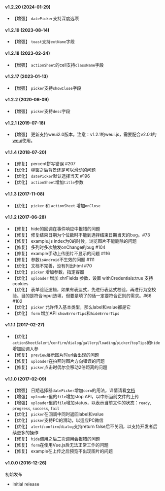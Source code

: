 #### v1.2.20 (2024-01-29)
- 【增强】 `datePicker`支持深度选项


#### v1.2.19 (2023-08-14)
- 【增强】 `toast`支持`extName`字段

#### v1.2.18 (2023-02-24)
- 【增强】 `actionSheet`的cell支持`className`字段


#### v1.2.17 (2023-01-13)
- 【增强】 `picker`支持`showClose`字段


#### v1.2.2 (2020-06-09)
- 【增强】 `picker`支持`desc`字段

#### v1.2.1 (2019-07-18)
- 【增强】 更新支持weui2.0版本，注意：v1.2.1的weui.js，需要配合v2.0.1的[weui](https://github.com/Tencent/weui)使用。

#### v1.1.4 (2018-07-20)

- 【修复】 percent拼写错误 #207
- 【优化】 弹窗之后背景还是可以滑动的问题
- 【优化】 `datePicker`默认选择当天 #196
- 【优化】 `actionSheet`增加`title`参数



#### v1.1.3 (2017-11-08)

- 【优化】 `picker` 和 `actionSheet` 增加`onClose`



#### v1.1.2 (2017-06-28)

- 【修复】 hide的回调在事件响应中报错的问题
- 【修复】 修复结束日期为个位数时不能到选择结束日期当天的bug。#73
- 【修复】 example.js index为0的时候，浏览图片不能删除的问题
- 【修复】 多列时多次触发onChange的bug #104
- 【修复】 example手动上传图片不显示的问题 #116
- 【修复】 参数`isAndroid`不生效的问题 #111
- 【优化】 文档不完善，没有列出html #70
- 【优化】 `picker` 增加参数，指定容器
- 【优化】 `uploader` 增加 xhrFields 参数，设置 withCredentials:true 支持 cookies
- 【优化】 表单验证逻辑，如果有表达式，先进行表达式校验，再进行为空校验。目的是符合input选填，但要是填了的话一定要符合正则的需求。#66 #102
- 【优化】 `picker` 允许传入基本类型，那么label和value都是它
- 【优化】 `form` 增加API `showErrorTips`和`hideErrorTips`



#### v1.1.1 (2017-02-27)

- 【优化】 `actionSheet`/`alert`/`confirm`/`dialog`/`gallery`/`loading`/`picker`/`topTips`的`hide`增加回调入参
- 【修复】 `preview`展示图片时url会出现的问题
- 【修复】 `uploader`在拍照时图片方向错误的问题
- 【修复】 `picker`点击时偶尔会移动2倍距离的问题


#### v1.1.0 (2017-02-09)

- 【增强】 日期选择器`datePicker`增加`corn`的用法，详情请看[文档](https://github.com/weui/weui.js/blob/master/docs/component/picker.md#datepickeroptions)
- 【增强】 `uploader`里的`file`增加stop API，以中断当前文件的上传
- 【增强】 `uploader`里的`file`增加status，以表示当前文件的状态：`ready`, `progress`, `success`, `fail`
- 【优化】 `picker`在回调中同时返回label和value
- 【优化】 `picker`支持PC的滑动，以适应PC微信
- 【优化】 `alert`/`confirm`/`dialog`支持return false后不关闭，以支持开发者后续更多的操作
- 【修复】 `hide`调用之后二次调用会报错的问题
- 【修复】 `form`在使用Vue.js后无法正常工作的问题
- 【修复】 example在上传之后预览不出现图片的问题


#### v1.0.0 (2016-12-26)

初始发布

- Initial release
